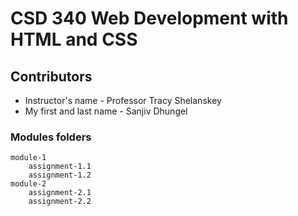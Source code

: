 
#  CSD 340 Web Development with HTML and CSS

##  Contributors

   * Instructor's name - Professor Tracy Shelanskey
   * My first and last name - Sanjiv Dhungel

### Modules folders

    module-1
        assignment-1.1
        assignment-1.2
    module-2
        assignment-2.1
        assignment-2.2
       






